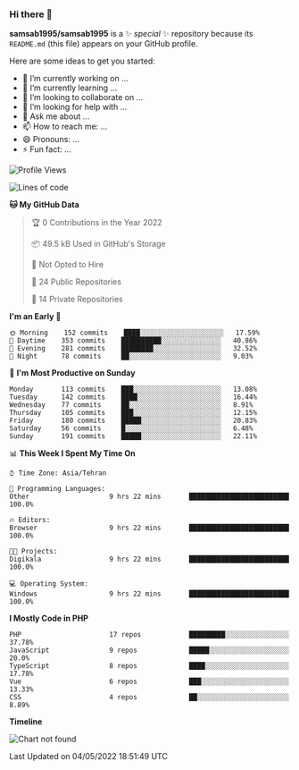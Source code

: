 ### Hi there 👋

**samsab1995/samsab1995** is a ✨ _special_ ✨ repository because its `README.md` (this file) appears on your GitHub profile.

Here are some ideas to get you started:

- 🔭 I’m currently working on ...
- 🌱 I’m currently learning ...
- 👯 I’m looking to collaborate on ...
- 🤔 I’m looking for help with ...
- 💬 Ask me about ...
- 📫 How to reach me: ...
- 😄 Pronouns: ...
- ⚡ Fun fact: ...

<!--START_SECTION:waka-->
![Profile Views](http://img.shields.io/badge/Profile%20Views-1-blue)

![Lines of code](https://img.shields.io/badge/From%20Hello%20World%20I%27ve%20Written-862%20Thousand%20lines%20of%20code-blue)

**🐱 My GitHub Data** 

> 🏆 0 Contributions in the Year 2022
 > 
> 📦 49.5 kB Used in GitHub's Storage 
 > 
> 🚫 Not Opted to Hire
 > 
> 📜 24 Public Repositories 
 > 
> 🔑 14 Private Repositories  
 > 
**I'm an Early 🐤** 

```text
🌞 Morning    152 commits    ████░░░░░░░░░░░░░░░░░░░░░   17.59% 
🌆 Daytime    353 commits    ██████████░░░░░░░░░░░░░░░   40.86% 
🌃 Evening    281 commits    ████████░░░░░░░░░░░░░░░░░   32.52% 
🌙 Night      78 commits     ██░░░░░░░░░░░░░░░░░░░░░░░   9.03%

```
📅 **I'm Most Productive on Sunday** 

```text
Monday       113 commits    ███░░░░░░░░░░░░░░░░░░░░░░   13.08% 
Tuesday      142 commits    ████░░░░░░░░░░░░░░░░░░░░░   16.44% 
Wednesday    77 commits     ██░░░░░░░░░░░░░░░░░░░░░░░   8.91% 
Thursday     105 commits    ███░░░░░░░░░░░░░░░░░░░░░░   12.15% 
Friday       180 commits    █████░░░░░░░░░░░░░░░░░░░░   20.83% 
Saturday     56 commits     █░░░░░░░░░░░░░░░░░░░░░░░░   6.48% 
Sunday       191 commits    █████░░░░░░░░░░░░░░░░░░░░   22.11%

```


📊 **This Week I Spent My Time On** 

```text
⌚︎ Time Zone: Asia/Tehran

💬 Programming Languages: 
Other                    9 hrs 22 mins       █████████████████████████   100.0%

🔥 Editors: 
Browser                  9 hrs 22 mins       █████████████████████████   100.0%

🐱‍💻 Projects: 
Digikala                 9 hrs 22 mins       █████████████████████████   100.0%

💻 Operating System: 
Windows                  9 hrs 22 mins       █████████████████████████   100.0%

```

**I Mostly Code in PHP** 

```text
PHP                      17 repos            █████████░░░░░░░░░░░░░░░░   37.78% 
JavaScript               9 repos             █████░░░░░░░░░░░░░░░░░░░░   20.0% 
TypeScript               8 repos             ████░░░░░░░░░░░░░░░░░░░░░   17.78% 
Vue                      6 repos             ███░░░░░░░░░░░░░░░░░░░░░░   13.33% 
CSS                      4 repos             ██░░░░░░░░░░░░░░░░░░░░░░░   8.89%

```


**Timeline**

![Chart not found](https://raw.githubusercontent.com/samsab1995/samsab1995/main/charts/bar_graph.png) 


 Last Updated on 04/05/2022 18:51:49 UTC
<!--END_SECTION:waka-->

